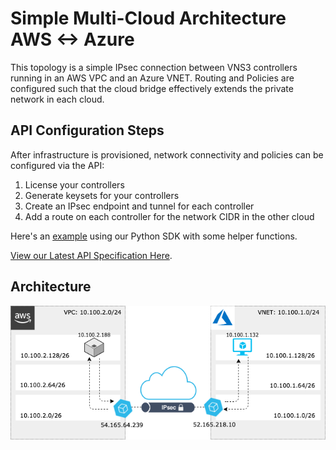 # Simple Multi-Cloud Architecture AWS <-> Azure
This topology is a simple IPsec connection between VNS3 controllers running in an AWS VPC and an Azure VNET. Routing and Policies are configured
such that the cloud bridge effectively extends the private network in each cloud.

## API Configuration Steps
After infrastructure is provisioned, network connectivity and policies can be configured via the API:

1. License your controllers
2. Generate keysets for your controllers
3. Create an IPsec endpoint and tunnel for each controller
4. Add a route on each controller for the network CIDR in the other cloud

Here's an [example](https://github.com/cohesive/python-cohesivenet-sdk/blob/master/examples/multicloud_aws_azure.py) using our Python SDK with some helper functions.

[View our Latest API Specification Here](https://docs.cohesive.net/apis/vns3/v/).

## Architecture

![Multicloud Architecture Diagram](./cn-multicloud-aws-azure.png "Multicloud Diagram")